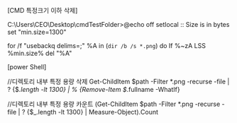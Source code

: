 [CMD 특정크기 이하 삭제]

C:\Users\CEO\Desktop\cmdTestFolder>@echo off
setlocal
:: Size is in bytes
set "min.size=1300"

for /f "usebackq delims=;" %A in (`dir /b /s *.png`) do If %~zA LSS %min.size% del "%A"



[power Shell]

//디렉토리 내부 특정 용량 삭제
Get-ChildItem $path -Filter *.png -recurse -file | ? {$_.length -lt 1300} | % {Remove-Item $_.fullname -WhatIf}

//디렉토리 내부 특정 용량 카운트
(Get-ChildItem $path -Filter *.png -recurse -file | ? {$_.length -lt 1300} | Measure-Object).Count
